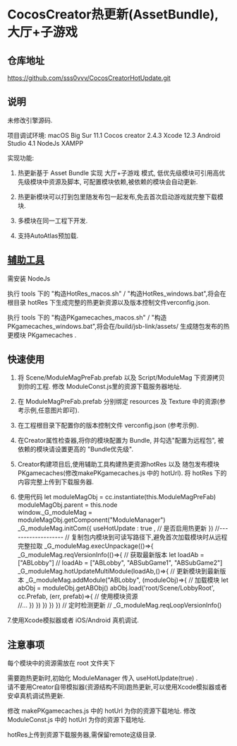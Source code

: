 



CocosCreator热更新(AssetBundle),大厅+子游戏
========

仓库地址
---------
https://github.com/sss0vvv/CocosCreatorHotUpdate.git


说明
--------
未修改引擎源码.

项目调试环境: 
macOS Big Sur 11.1
Cocos creator 2.4.3 
Xcode 12.3
Android Studio 4.1
NodeJs
XAMPP

实现功能:
1. 热更新基于 Asset Bundle 实现 大厅+子游戏 模式,
   低优先级模块可引用高优先级模块中资源及脚本,
   可配置模块依赖,被依赖的模块会自动更新.

2. 热更新模块可以打到包里随发布包一起发布,免去首次启动游戏就完整下载模块.

3. 多模块在同一工程下开发.

4. 支持AutoAtlas预加载.



[辅助工具](http://www.baidu.com)
--------
需安装 NodeJs

执行 tools 下的 "构造HotRes_macos.sh" / "构造HotRes_windows.bat",将会在根目录 hotRes 下生成完整的热更新资源以及版本控制文件verconfig.json.

执行 tools 下的 "构造PKgamecaches_macos.sh" / "构造PKgamecaches_windows.bat",将会在/build/jsb-link/assets/
生成随包发布的热更模块 PKgamecaches .



快速使用
--------
1. 将 Scene/ModuleMagPreFab.prefab 以及 Script/ModuleMag 下资源拷贝到你的工程.
   修改 ModuleConst.js里的资源下载服务器地址.

2. 在 ModuleMagPreFab.prefab 分别绑定 resources 及 Texture 中的资源(参考示例,任意图片即可).

3. 在工程根目录下配置你的版本控制文件 verconfig.json (参考示例).

4. 在Creator属性检查器,将你的模块配置为 Bundle, 并勾选"配置为远程包", 被依赖的模块请设置更高的 "Bundle优先级".

5. Creator构建项目后,使用辅助工具构建热更资源hotRes 以及 随包发布模块PKgamecaches(修改makePKgamecaches.js 中的 hotUrl). 
	将 hotRes 下的内容完整上传到下载服务器.

6. 使用代码
let moduleMagObj    = cc.instantiate(this.ModuleMagPreFab)
moduleMagObj.parent = this.node  
window._G_moduleMag = moduleMagObj.getComponent("ModuleManager")  
_G_moduleMag.initCom({
    useHotUpdate : true ,     // 是否启用热更新 
}) 
//-------------------
// 复制包内模块到可读写路径下,避免首次加载模块时从远程完整拉取
_G_moduleMag.execUnpackage(()=>{
    _G_moduleMag.reqVersionInfo(()=>{  // 获取最新版本
        let loadAb = ["ABLobby"]
        // loadAb = ["ABLobby", "ABSubGame1", "ABSubGame2"]
        _G_moduleMag.hotUpdateMultiModule(loadAb,()=>{ // 更新模块到最新版本
            _G_moduleMag.addModule("ABLobby", (moduleObj)=>{ // 加载模块
                let abObj = moduleObj.getABObj()
                abObj.load('root/Scene/LobbyRoot', cc.Prefab, (err, prefab)=>{  // 使用模块资源   
    				//...
                }) 
            })
        })
    })
})
// 定时检测更新
// _G_moduleMag.reqLoopVersionInfo()

7.使用Xcode模拟器或者 iOS/Android 真机调试.



注意事项
-------
每个模块中的资源需放在 root 文件夹下

需要跑热更新时,初始化 ModuleManager 传入 useHotUpdate(true) .  
请不要用Creator自带模拟器(资源结构不同)跑热更新,可以使用Xcode模拟器或者安卓真机调试热更新.

修改 makePKgamecaches.js 中的 hotUrl 为你的资源下载地址.
修改 ModuleConst.js 中的 hotUrl 为你的资源下载地址.

hotRes上传到资源下载服务器,需保留remote这级目录.

